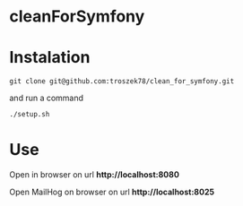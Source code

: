 # cleanForSymfony

# Instalation

```shell
git clone git@github.com:troszek78/clean_for_symfony.git
```

and run a command

```shell
./setup.sh
```

# Use
Open in browser on url **http://localhost:8080**

Open MailHog on browser on url **http://localhost:8025**